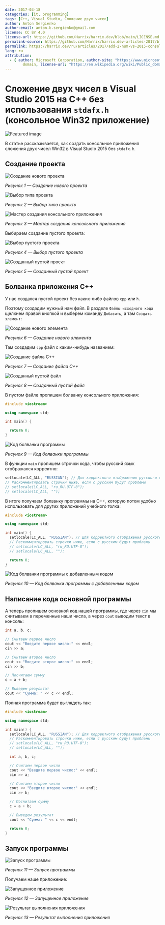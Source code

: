 ```yaml
---
date: 2017-03-18
categories: [it, programming]
tags: [C++, Visual Studio, Сложение двух чисел]
author: Anton Sergienko
author-email: anton.b.sergienko@gmail.com
license: CC BY 4.0
license-url: https://github.com/Harrix/harrix.dev/blob/main/LICENSE.md
permalink-source: https://github.com/Harrix/harrix.dev-articles-2017/blob/main/add-2-num-vs-2015-console-2/add-2-num-vs-2015-console-2.md
permalink: https://harrix.dev/ru/articles/2017/add-2-num-vs-2015-console-2/
lang: ru
attribution:
  - { author: Microsoft Corporation, author-site: "https://www.microsoft.com/", license: Public
        domain, license-url: "https://en.wikipedia.org/wiki/Public_domain", permalink: "https://commons.wikimedia.org/wiki/File:Visual_Studio_2017_Logo.svg", permalink-date: 2019-06-08, name: Visual Studio 2017 Logo.svg }
---
```


# Сложение двух чисел в Visual Studio 2015 на C++ без использования `stdafx.h` (консольное Win32 приложение)

![Featured image](featured-image.svg)

В статье рассказывается, как создать консольное приложения сложения двух чисел Win32 в Visual Studio 2015 без `stdafx.h`.

## Создание проекта

![Создание нового проекта](img/new-project_01.jpg)

_Рисунок 1 — Создание нового проекта_

![Выбор типа проекта](img/new-project_02.jpg)

_Рисунок 2 — Выбор типа проекта_

![Мастер создания консольного приложения](img/new-project_03.jpg)

_Рисунок 3 — Мастер создания консольного приложения_

Выбираем создание пустого проекта:

![Выбор пустого проекта](img/new-project_04.jpg)

_Рисунок 4 — Выбор пустого проекта_

![Созданный пустой проект](img/new-project_05.jpg)

_Рисунок 5 — Созданный пустой проект_

## Болванка приложения C++

У нас создался пустой проект без каких-либо файлов `cpp` или `h`.

Поэтому создадим нужный нам файл. В разделе `Файлы исходного кода` щелкнем правой кнопкой и выберем команду `Добавить`, а там `Создать элемент`:

![Создание нового элемента](img/new-cpp_01.jpg)

_Рисунок 6 — Создание нового элемента_

Там создадим `cpp` файл с каким-нибудь названием:

![Создание файла C++](img/new-cpp_02.jpg)

_Рисунок 7 — Создание файла C++_

![Созданный пустой файл](img/new-cpp_03.jpg)

_Рисунок 8 — Созданный пустой файл_

В пустом файле пропишем болванку консольного приложения:

```cpp
#include <iostream>

using namespace std;

int main() {

  return 0;
}
```

![Код болванки программы](img/cpp_01.jpg)

_Рисунок 9 — Код болванки программы_

В функции `main` пропишем строчки кода, чтобы русский язык отображался корректно:

```cpp
setlocale(LC_ALL, "RUSSIAN"); // Для корректного отображения русского языка
// Раскомментировать строчки ниже, если с русским будут проблемы
// setlocale(LC_ALL, "ru_RU.UTF-8");
// setlocale(LC_ALL, "");
```

В итоге получаем болванку программы на C++, которую потом удобно использовать для других приложений учебного толка:

```cpp
#include <iostream>

using namespace std;

int main() {
  setlocale(LC_ALL, "RUSSIAN"); // Для корректного отображения русского языка
  // Раскомментировать строчки ниже, если с русским будут проблемы
  // setlocale(LC_ALL, "ru_RU.UTF-8");
  // setlocale(LC_ALL, "");

  return 0;
}
```

![Код болванки программы с добавленным кодом](img/cpp_02.jpg)

_Рисунок 10 — Код болванки программы с добавленным кодом_

## Написание кода основной программы

А теперь пропишем основной код нашей программы, где через `cin` мы считываем в переменные наши числа, а через `cout` выводим текст в консоль:

```cpp
int a, b, c;

// Считаем первое число
cout << "Введите первое число:" << endl;
cin >> a;

// Считаем второе число
cout << "Введите второе число:" << endl;
cin >> b;

// Посчитаем сумму
c = a + b;

// Выведем результат
cout << "Сумма: " << c << endl;
```

Полная программа будет выглядеть так:

```cpp
#include <iostream>

using namespace std;

int main() {
  setlocale(LC_ALL, "RUSSIAN"); // Для корректного отображения русского языка
  // Раскомментировать строчки ниже, если с русским будут проблемы
  // setlocale(LC_ALL, "ru_RU.UTF-8");
  // setlocale(LC_ALL, "");

  int a, b, c;

  // Считаем первое число
  cout << "Введите первое число:" << endl;
  cin >> a;

  // Считаем второе число
  cout << "Введите второе число:" << endl;
  cin >> b;

  // Посчитаем сумму
  c = a + b;

  // Выведем результат
  cout << "Сумма: " << c << endl;

  return 0;
}
```

## Запуск программы

![Запуск программы](img/run.jpg)

_Рисунок 11 — Запуск программы_

Получаем наше приложение:

![Запущенное приложение](img/result_01.jpg)

_Рисунок 12 — Запущенное приложение_

![Результат выполнения приложения](img/result_02.jpg)

_Рисунок 13 — Результат выполнения приложения_
